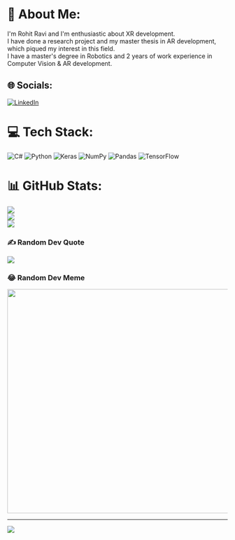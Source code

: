 # 💫 About Me:
I'm Rohit Ravi and I'm enthusiastic about XR development. <br>I have done a research project and my master thesis in AR development, which piqued my interest in this field.<br>I have a master's degree in Robotics and 2 years of work experience in Computer Vision & AR development. 


## 🌐 Socials:
[![LinkedIn](https://img.shields.io/badge/LinkedIn-%230077B5.svg?logo=linkedin&logoColor=white)](https://linkedin.com/in/www.linkedin.com/in/rohit-ravi-12534aaa) 

# 💻 Tech Stack:
![C#](https://img.shields.io/badge/c%23-%23239120.svg?style=for-the-badge&logo=c-sharp&logoColor=white) ![Python](https://img.shields.io/badge/python-3670A0?style=for-the-badge&logo=python&logoColor=ffdd54) ![Keras](https://img.shields.io/badge/Keras-%23D00000.svg?style=for-the-badge&logo=Keras&logoColor=white) ![NumPy](https://img.shields.io/badge/numpy-%23013243.svg?style=for-the-badge&logo=numpy&logoColor=white) ![Pandas](https://img.shields.io/badge/pandas-%23150458.svg?style=for-the-badge&logo=pandas&logoColor=white) ![TensorFlow](https://img.shields.io/badge/TensorFlow-%23FF6F00.svg?style=for-the-badge&logo=TensorFlow&logoColor=white)
# 📊 GitHub Stats:
![](https://github-readme-stats.vercel.app/api?username=gitrohit123&theme=dark&hide_border=false&include_all_commits=true&count_private=true)<br/>
![](https://github-readme-streak-stats.herokuapp.com/?user=gitrohit123&theme=dark&hide_border=false)<br/>
![](https://github-readme-stats.vercel.app/api/top-langs/?username=gitrohit123&theme=dark&hide_border=false&include_all_commits=true&count_private=true&layout=compact)

### ✍️ Random Dev Quote
![](https://quotes-github-readme.vercel.app/api?type=horizontal&theme=radical)

### 😂 Random Dev Meme
<img src="https://random-memer.herokuapp.com/" width="512px"/>

---
[![](https://visitcount.itsvg.in/api?id=gitrohit123&icon=0&color=0)](https://visitcount.itsvg.in)

<!-- Proudly created with GPRM ( https://gprm.itsvg.in ) -->
